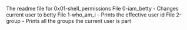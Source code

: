 The readme file for 0x01-shell_permissions
File 0-iam_betty - Changes current user to betty
File 1-who_am_i - Prints the effective user id
File 2-group - Prints all the groups the current user is part

